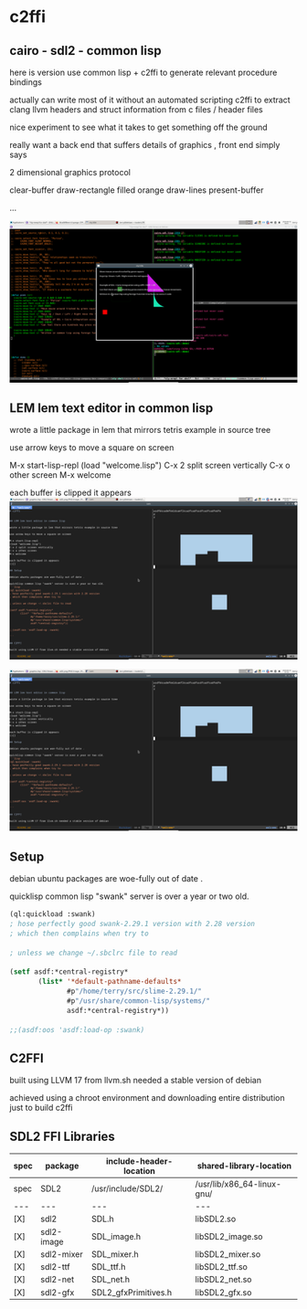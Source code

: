 # c2ffi

## cairo - sdl2 - common lisp 

here is version use common lisp + c2ffi to generate relevant procedure bindings

actually can write most of it without an automated scripting c2ffi to extract clang llvm 
headers and struct information from c files / header files

nice experiment to see what it takes to get something off the ground

really want a back end that suffers details of graphics , front end simply 
says 

2 dimensional graphics protocol 

clear-buffer
draw-rectangle filled orange 
draw-lines
present-buffer

...





![sdl and cairo together](./cairo-sdl/cairo-sdl-Screenshot_2024-04-18_08-01-57.png)



## LEM lem text editor in common lisp

wrote a little package in lem that mirrors tetris example in source tree

use arrow keys to move a square on screen

M-x start-lisp-repl
(load "welcome.lisp")
C-x 2 split screen vertically
C-x o other screen
M-x welcome 

each buffer is clipped it appears 
![image 1](./lem/welcome-game/Screenshot_2024-04-18_07-33-26.png)

![image 2](./lem/welcome-game/Screenshot_2024-04-18_07-33-26.png)


## Setup 

debian ubuntu packages are woe-fully out of date .

quicklisp common lisp "swank" server is over a year or two old. 
```lisp
(ql:quickload :swank) 
; hose perfectly good swank-2.29.1 version with 2.28 version
; which then complains when try to 

; unless we change ~/.sbclrc file to read 

(setf asdf:*central-registry*
       (list* '*default-pathname-defaults*
              #p"/home/terry/src/slime-2.29.1/"
              #p"/usr/share/common-lisp/systems/"
              asdf:*central-registry*))

;;(asdf:oos 'asdf:load-op :swank)

```

## C2FFI 

built using LLVM 17 from llvm.sh needed a stable version of debian 

achieved using a chroot environment and downloading entire distribution just to build c2ffi

## SDL2 FFI Libraries

| spec |   package |    include-header-location              |       shared-library-location |
| ---  | ---       | ---                                     |  ---                                        |
| spec |   SDL2    |    /usr/include/SDL2/                   |       /usr/lib/x86_64-linux-gnu/              |
| ---  | ---       | ---                                     |  ---                                        |
| [X] | sdl2       |   SDL.h                                 |    libSDL2.so |
| [X] | sdl2-image |   SDL_image.h                           |    libSDL2_image.so |
| [X] | sdl2-mixer |   SDL_mixer.h                           |    libSDL2_mixer.so |
| [X] | sdl2-ttf   |   SDL_ttf.h                             |    libSDL2_ttf.so |
| [X] | sdl2-net   |   SDL_net.h                             |     libSDL2_net.so |
| [X] | sdl2-gfx   |   SDL2_gfxPrimitives.h                  |   libSDL2_gfx.so |















